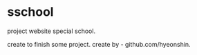 # sschool
project website special school.

create to finish some project.
create by - github.com/hyeonshin.
